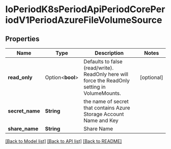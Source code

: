 # IoPeriodK8sPeriodApiPeriodCorePeriodV1PeriodAzureFileVolumeSource

## Properties

Name | Type | Description | Notes
------------ | ------------- | ------------- | -------------
**read_only** | Option<**bool**> | Defaults to false (read/write). ReadOnly here will force the ReadOnly setting in VolumeMounts. | [optional]
**secret_name** | **String** | the name of secret that contains Azure Storage Account Name and Key | 
**share_name** | **String** | Share Name | 

[[Back to Model list]](../README.md#documentation-for-models) [[Back to API list]](../README.md#documentation-for-api-endpoints) [[Back to README]](../README.md)


